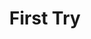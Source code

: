 ---
title: First Try
categories: practice
comments: true
from: https://recoveryman.tistory.com/323?category=635733
---